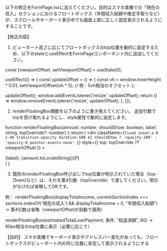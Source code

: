 以下の修正をFormPage.tsxに加えてください。目的はスマホ実機での「現在の収入」セクションにおけるフロートボックス（年間収入総額や推定手取りなど）が、スクロールやキーボード表示中でも画面上部に正しく固定表示されるようにすることです。

【修正内容】

1. ビューポート高さに応じてフロートボックスのtop位置を動的に設定するため、以下のstateとuseEffectをFormPageコンポーネント内に追加してください。

const [viewportOffset, setViewportOffset] = useState(0);

useEffect(() => {
  const updateOffset = () => {
    const vh = window.innerHeight * 0.01;
    setViewportOffset(vh * 5); // 例：5vh相当のオフセット
  };

  updateOffset();
  window.addEventListener('resize', updateOffset);
  return () => window.removeEventListener('resize', updateOffset);
}, []);

2. renderFloatingBox関数を以下のように書き換えてください。
追加引数でtopを受け取れるようにし、style属性で動的に設定します。

function renderFloatingBox(amount: number, shouldShow: boolean, label: string, topOverride?: number) {
  return (
    <div
      className={`fixed inset-x-0 z-40 transition-opacity duration-500 ${
        shouldShow ? 'opacity-100' : 'opacity-0 pointer-events-none'
      }`}
      style={{ top: topOverride ?? viewportOffset }}
    >
      <div className="max-w-5xl mx-auto px-4">
        <div className="bg-yellow-50 border border-yellow-300 rounded-xl shadow-md w-fit mx-auto px-4 py-2">
          <span className="text-yellow-800 text-sm md:text-xl font-semibold">
            {label}: {amount.toLocaleString()}円
          </span>
        </div>
      </div>
    </div>
  )
}

3. 既存のrenderFloatingBox呼び出しでtop位置が明示されていた場合（top-[5rem]など）は、それを第4引数（topOverride）で渡してください。明示がなければ省略してOKです。

例：
renderFloatingBox(displayTotalIncome, currentSectionIndex === sections.indexOf('現在の収入') && displayTotalIncome > 0, "年間収入総額")
→ 第4引数は省略（viewportOffsetが自動で適用）

renderFloatingBox(estimatedTotalLoanPayment, 条件, "総返済額", 80)
→ 80px相当のtop位置に表示（必要に応じて）

【目的】
スマホ実機でキーボード表示やアドレスバー変化があっても、フロートボックスがビューポート内の同じ位置に安定して表示されるようにする
